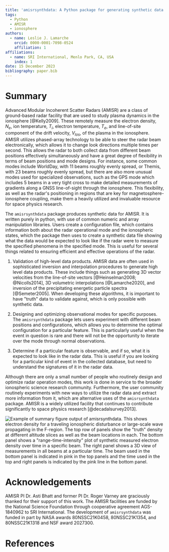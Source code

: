 ```yaml
---
title: 'amisrsynthdata: A Python package for generating synthetic data for the Advanced Modular Incoherent Scatter Radars'
tags:
  - Python
  - AMISR
  - ionosphere
authors:
  - name: Leslie J. Lamarche
    orcid: 0000-0001-7098-0524
    affiliation: 1
affiliations:
  - name: SRI International, Menlo Park, CA, USA
    index: 1
date: 15 December 2023
bibliography: paper.bib
---
```


# Summary

Advanced Modular Incoherent Scatter Radars (AMISR) are a class of ground-based radar facility that are used to study plasma dynamics in the ionosphere [@Kelly2009].  These remotely measure the electron density, $N_e$, ion temperature, $T_i$, electron temperature, $T_e$, and line-of-site component of the drift velocity, $V_{los}$, of the plasma in the ionosphere.  AMISR utilizes phased-array technology to be able to steer the radar beam electronically, which allows it to change look directions multiple times per second.  This allows the radar to both collect data from different beam positions effectively simultaneously and have a great degree of flexibility in terms of beam positions and mode designs.  For instance, some common modes include WorldDay, with 11 beams roughly evenly spread, or Themis, with 23 beams roughly evenly spread, but there are also more unusual modes used for specialized observations, such as the GPS mode which includes 5 beams in a very tight cross to make detailed measurements of gradients along a GNSS line-of-sight through the ionosphere. This flexibility, as well as the radar's positioning in regions that are key for magnetosphere-ionosphere coupling, make them a heavily utilized and invaluable resource for space physics research.

The `amisrsynthdata` package produces synthetic data for AMISR.  It is written purely in python, with use of common numeric and array manipulation libraries.  Users create a configuration file, which contains information both about the radar operational mode and the ionospheric states, which the package then uses to create a synthetic data file showing what the data would be expected to look like if the radar were to measure the specified phenomena in the specified mode.  This is useful for several things related to ensuring efficient and effective operations of the radar.

1. Validation of high-level data products. AMISR data are often used in sophisticated inversion and interpolation procedures to generate high level data products.  These include things such as generating 3D vector velocities from the line-of-site vectors [@Heinselman2008; @Nicolls2014], 3D volumetric interpolations [@Lamarche2020], and inversion of the precipitating energetic particle spectra [@Semeter2005].  When developing these algorithms, it is important to have "truth" data to validate against, which is only possible with synthetic data.

2. Designing and optimizing observational modes for specific purposes.  The `amisrsynthdata` package lets users experiment with different beam positions and configurations, which allows you to determine the optimal configuration for a particular feature.  This is particularly useful when the event in question is rare and there will not be the opportunity to iterate over the mode through normal observations.

3. Determine if a particular feature is observable, and if so, what it is expected to look like in the radar data.  This is useful if you are looking for a particular kind of event in the collected database, but need to understand the signatures of it in the radar data.

Although there are only a small number of people who routinely design and optimize radar operation modes, this work is done in service to the broader ionospheric science research community.  Furthermore, the user community routinely experiments with new ways to utilize the radar data and extract more information from it, which are alternative uses of the `amisrsynthdata` package.  AMISR is a widely utilized facility that continues to contribute significantly to space physics research [@decadalsurvey2013].

![Example of summary figure output of `amisrsynthdata`.  This shows electron density for a traveling ionospheric disturbance or large-scale wave propagating in the F-region.  The top row of panels show the "truth" density at different altitude slices as well as the beam locations in each.  The bottom panel shows a "range-time-intensity" plot of synthetic measured electron density over time in a specific beam.  The right panel shows a 3D view of measurements in all beams at a particular time.  The beam used in the bottom panel is indicated in pink in the top panels and the time used in the top and right panels is indicated by the pink line in the bottom panel.](synthdata_summary_ne.png)

# Acknowledgements

AMISR PI Dr. Asti Bhatt and former PI Dr. Roger Varney are graciously thanked for their support of this work.  The AMISR facilities are funded by the National Science Foundation through cooperative agreement AGS-1840962 to SRI International. The development of `amisrsynthdata` was funded in part by NASA awards 80NSSC21K0458, 80NSSC21K1354, and 80NSSC21K1318 and NSF award 2027300.

# References
